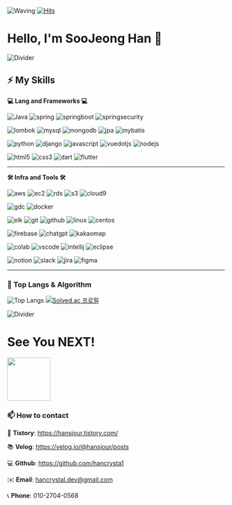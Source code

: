 ![Waving](https://capsule-render.vercel.app/api?type=waving&height=200&text=%20Welcome%20To%20My%20Step!%20&fontAlign=40&fontAlignY=40&color=gradient)
[![Hits](https://hits.seeyoufarm.com/api/count/incr/badge.svg?url=https%3A%2F%2Fgithub.com%2F______&count_bg=%2379C83D&title_bg=%23555555&icon=&icon_color=%23E7E7E7&title=hits&edge_flat=false)](https://hits.seeyoufarm.com)
# Hello, I'm SooJeong Han 👋


![Divider](https://capsule-render.vercel.app/api?type=rect&color=gradient&height=3)
<!--
**hancrysta1/hancrysta1** is a ✨ _special_ ✨ repository because its `README.md` (this file) appears on your GitHub profile.
## Hi there 👋

| Project Name | Description | Link |
|--------------|-------------|------|
| Project 1    | 설명1         | [Link](https://github.com/) |
| Project 2    | 설명2         | [Link](https://github.com/) |
Here are some ideas to get you started:

- 🔭 I’m currently working on ...
- 🌱 I’m currently learning ...
- 👯 I’m looking to collaborate on ...
- 🤔 I’m looking for help with ...
- 💬 Ask me about ...
- 📫 How to reach me: ...
- 😄 Pronouns: ...
- ⚡ Fun fact: ...
-->


## ⚡ My Skills

**💻 Lang and Frameworks 💻**
<!-- Oracle의 요청으로 Java 로고가 Simple Icons에서 삭제되었기에 대신 OpenJDK의 로고를 사용 -->
![Java](https://img.shields.io/badge/Java-ED8B00?style=for-the-badge&logo=java&logoColor=white)
![spring](https://img.shields.io/badge/spring-6DB33F.svg?&style=for-the-badge&logo=spring&logoColor=white) 
![springboot](https://img.shields.io/badge/springboot-6DB33F.svg?&style=for-the-badge&logo=springboot&logoColor=white) 
![springsecurity](https://img.shields.io/badge/springsecurity-6DB33F.svg?&style=for-the-badge&logo=springsecurity&logoColor=white) 


![lombok](https://img.shields.io/badge/lombok-6DB33F.svg?&style=for-the-badge&logo=lombok&logoColor=white) 
![mysql](https://img.shields.io/badge/mysql-4479A1.svg?&style=for-the-badge&logo=mysql&logoColor=white) 
![mongodb](https://img.shields.io/badge/MongoDB-47A248.svg?&style=for-the-badge&logo=mongodb&logoColor=white) 
![jpa](https://img.shields.io/badge/JPA-6DB33F.svg?&style=for-the-badge&logo=java&logoColor=white) 
![mybatis](https://img.shields.io/badge/Mybatis-DC382D.svg?&style=for-the-badge&logo=java&logoColor=white)

![python](https://img.shields.io/badge/python-3776AB.svg?&style=for-the-badge&logo=python&logoColor=white) 
![django](https://img.shields.io/badge/django-092E20.svg?&style=for-the-badge&logo=django&logoColor=white)
![javascript](https://img.shields.io/badge/javascript-F7DF1E.svg?&style=for-the-badge&logo=javascript&logoColor=white) 
![vuedotjs](https://img.shields.io/badge/vue.js-4FC08D.svg?&style=for-the-badge&logo=vuedotjs&logoColor=white) 
![nodejs](https://img.shields.io/badge/node.js-339933.svg?&style=for-the-badge&logo=node.js&logoColor=white)

![html5](https://img.shields.io/badge/html5-E34F26.svg?&style=for-the-badge&logo=html5&logoColor=white) 
![css3](https://img.shields.io/badge/css3-1572B6.svg?&style=for-the-badge&logo=css3&logoColor=white) 
![dart](https://img.shields.io/badge/dart-0175C2.svg?&style=for-the-badge&logo=dart&logoColor=white)
![flutter](https://img.shields.io/badge/flutter-02569B.svg?&style=for-the-badge&logo=flutter&logoColor=white)


---


**🛠️ Infra and Tools 🛠️**


![aws](https://img.shields.io/badge/AWS-232F3E.svg?&style=for-the-badge&logo=amazonaws&logoColor=white) 
![ec2](https://img.shields.io/badge/EC2-FF9900.svg?&style=for-the-badge&logo=amazonaws&logoColor=white)
![rds](https://img.shields.io/badge/RDS-527FFF.svg?&style=for-the-badge&logo=amazonrds&logoColor=white)
![s3](https://img.shields.io/badge/S3-569A31.svg?&style=for-the-badge&logo=amazons3&logoColor=white)
![cloud9](https://img.shields.io/badge/Cloud9-232F3E.svg?&style=for-the-badge&logo=amazonaws&logoColor=white)


![gdc](https://img.shields.io/badge/Google_Distributed_Cloud-4285F4.svg?&style=for-the-badge&logo=googlecloud&logoColor=white) 
![docker](https://img.shields.io/badge/docker-2496ED.svg?&style=for-the-badge&logo=docker&logoColor=white)

![elk](https://img.shields.io/badge/ELK-005571.svg?&style=for-the-badge&logo=elasticsearch&logoColor=white)
![git](https://img.shields.io/badge/git-F05032.svg?&style=for-the-badge&logo=git&logoColor=white)
![github](https://img.shields.io/badge/github-181717.svg?&style=for-the-badge&logo=github&logoColor=white)
![linux](https://img.shields.io/badge/linux-FCC624.svg?&style=for-the-badge&logo=linux&logoColor=white)
![centos](https://img.shields.io/badge/CentOS8-262577.svg?&style=for-the-badge&logo=linux&logoColor=white) 

![firebase](https://img.shields.io/badge/Firebase-FFCA28.svg?&style=for-the-badge&logo=firebase&logoColor=white) 
![chatgpt](https://img.shields.io/badge/ChatGPT_API-412991.svg?&style=for-the-badge&logo=openai&logoColor=white) 
![kakaomap](https://img.shields.io/badge/Kakaomap_API-FFCD00.svg?&style=for-the-badge&logo=kakao&logoColor=white)

![colab](https://img.shields.io/badge/colab-F9AB00.svg?&style=for-the-badge&logo=googlecolab&logoColor=white)
![vscode](https://img.shields.io/badge/vscode-007ACC.svg?&style=for-the-badge&logo=visualstudiocode&logoColor=white)
![intellij](https://img.shields.io/badge/IntelliJ-000000.svg?&style=for-the-badge&logo=intellijidea&logoColor=white)
![eclipse](https://img.shields.io/badge/eclipse-2C2255.svg?&style=for-the-badge&logo=eclipseide&logoColor=white)

![notion](https://img.shields.io/badge/Notion-000000.svg?&style=for-the-badge&logo=notion&logoColor=white) 
![slack](https://img.shields.io/badge/Slack-4A154B.svg?&style=for-the-badge&logo=slack&logoColor=white) 
![jira](https://img.shields.io/badge/Jira-0052CC.svg?&style=for-the-badge&logo=jira&logoColor=white)
![figma](https://img.shields.io/badge/Figma-F24E1E.svg?&style=for-the-badge&logo=figma&logoColor=white)




---
### 🚌 Top Langs & Algorithm
![Top Langs](https://github-readme-stats.vercel.app/api/top-langs/?username=hancrysta1&layout=compact)
[![Solved.ac
프로필](http://mazassumnida.wtf/api/v2/generate_badge?boj=hancrystal)](https://solved.ac/hancrystal)




![Divider](https://capsule-render.vercel.app/api?type=rect&color=gradient&height=3)


# See You NEXT!
<img src="https://media.giphy.com/media/LmNwrBhejkK9EFP504/giphy.gif" width="100"/>

### 📫 How to contact

📲 **Tistory**: https://hansjour.tistory.com/

📚 **Velog**: https://velog.io/@hansjour/posts

💻 **Github**: https://github.com/hancrysta1

✉️ **Email**: hancrystal.dev@gmail.com  

📞 **Phone**: 010-2704-0568






